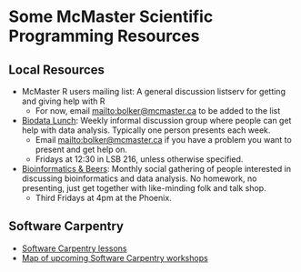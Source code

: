 Some McMaster Scientific Programming Resources
==============================================

Local Resources
---------------

* McMaster R users mailing list: A general discussion listserv for getting and
giving help with R
	* For now, email <mailto:bolker@mcmaster.ca> to be added to the list
* [Biodata Lunch](https://mailman.mcmaster.ca/mailman/listinfo/biodatalunch-l):
Weekly informal discussion group where people can get help with data analysis.
Typically one person presents each week.
	* Email <mailto:bolker@mcmaster.ca> if you have a problem you want to present and get help
	on.
	* Fridays at 12:30 in LSB 216, unless otherwise specified.
* [Bioinformatics &amp;
Beers](https://www.meetup.com/McMaster-Bioinformatics-Meet-Up/): Monthly social
gathering of people interested in discussing bioinformatics and data analysis.
No homework, no presenting, just get together with like-minding folk and talk
shop. 
	* Third Fridays at 4pm at the Phoenix.

Software Carpentry
------------------

* [Software Carpentry lessons](https://software-carpentry.org/lessons/)
* [Map of upcoming Software Carpentry
workshops](https://software-carpentry.org/workshops/)

